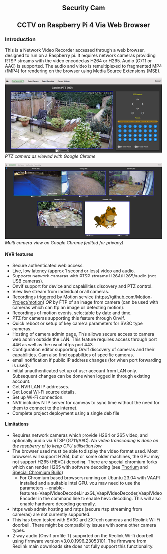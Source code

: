 <h2 style="text-align: center">Security Cam</h2>
<h2 id="h2" style="text-align: center">CCTV on Raspberry Pi 4 Via Web Browser</h2>

### Introduction
This is a Network Video Recorder accessed through a web browser, designed to run on a Raspberry pi.
It requires network cameras providing RTSP streams with the video encoded as H264 or H265. Audio (G711 or AAC) is supported. 
The audio and video is remultiplexed to fragmented MP4 (fMP4) for rendering on the browser using Media Source Extensions (MSE).

![ptz camera](README.images/ptz.png)
*PTZ camera as viewed with Google Chrome*


![multi cam](README.images/multi-cam.png)
*Multi camera view on Google Chrome (edited for privacy)*

#### NVR features
* Secure authenticated web access.
* Live, low latency (approx 1 second or less) video and audio.
* Supports network cameras with RTSP streams H264/H265/audio (not USB cameras).
* Onvif support for device and capabilities discovery and PTZ control.
* View live stream from individual or all cameras.
* Recordings triggered by Motion service (https://github.com/Motion-Project/motion)
*OR* by FTP of an image from camera (can be used with cameras which can ftp an image on detecting motion). 
* Recordings of motion events, selectable by date and time.
* PTZ for cameras supporting this feature through Onvif.
* Quick reboot or setup of key camera parameters for SV3C type cameras.
* Hosting of camera admin page, This allows secure access to camera web admin outside the LAN.
  This feature requires access through port 446 as well as the usual https port 443.
* Configuration editor supporting Onvif discovery of cameras and their capabilities. Cam also find capabilities of specific cameras.
* email notification if public IP address changes (for when port forwarding is used).
* Initial unauthenticated set up of user account from LAN only. Subsequent changes can be done when logged in through existing account.
* Get NVR LAN IP addresses.
* Get Local Wi-Fi source details.
* Set up Wi-Fi connection.
* NVR includes NTP server for cameras to sync time without the need for them to connect to the internet.
* Complete project deployment using a single deb file
#### Limitations
* Requires network cameras which provide H264 or 265 video, and optionally audio via RTSP (G711/AAC). *No video transcoding
is done on the raspberry pi to keep CPU utilisation low*
* The browser used must be able to display the video format used. Most browsers will support H264, but on some
older machines, the GPU may not support H265 (HEVC) decoding. There are special chromium forks which can render H265
with software decoding (see <a href="https://thorium.rocks/">Thorium</a> and <a href="https://github.com/StaZhu/enable-chromium-hevc-hardware-decoding">Special Chromium Build</a>)
  * For Chromium based browsers running on Ubuntu 23.04 with VAAPI installed and a suitable Intel GPU, you may need to use the parameters --enable-features=VaapiVideoDecodeLinuxGL,VaapiVideoDecoder,VaapiVideoEncoder in the command line to enable hevc decoding.
This will also enable hardware decoding generally.
* https web admin hosting and rstps (secure rtsp streaming from cameras) are not currently supported.
* This has been tested with SV3C and ZXTech cameras and Reolink Wi-Fi doorbell.
There might be compatibility issues with some other camera types.
* 2 way audio (Onvif profile T) supported on the Reolink Wi-fi doorbell using firmware version v3.0.0.1996_23053101.
The firmware from Reolink main downloads site does not fully support this functionality. 
